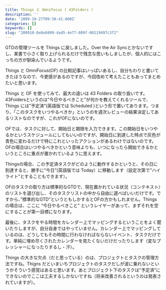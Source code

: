 ```yaml
---
title: Things と OmniFocus ( 43Folders )
description: ''
date: '2009-10-27T09:38:41.000Z'
categories: []
keywords: []
slug: "200910-8e8eb909-4ad5-4e77-809f-00119497c3f2"
---
```

GTDの管理ツールを Things に戻しました。Over the Air Syncとかないですし、某書で小さく取り上げられるだけで残念な思いもしましたが、個人的にはこっちの方が馴染んでいるようです。

Things と OmniFocus(OF) の比較記事はいっぱいあるし、自分もわりと書いてきたほうなので、今更感があるのですが、今回改めて考えたこともあってまとめたいと思います。

Things と OF を使ってみて、最大の違いは 43 Folders の取り扱いです。43Foldersというのは”今日やるべきこと”が何かを教えてくれるツールで、 Things には”予定済”(英語版では Scheduled )という形で置いてあります。つまり、「このタスクをいつやるべきか」というのを週次レビューの結果決定してあるリストなのですが、これがOFにないのです。

OFでは、タスクに対して、開始日と期限を入力できます。この開始日をいつやるかというスケジュールにしてもいいのですが、開始日に到達した時点で灰色が青色に変わるだけで特にこれといったアクションがあるわけではないのです。OFの場合はいつやるべきかという意味よりも、いつになったら開始できるかというところに重点が置かれているように思えます。

Thingsの場合、この予定済タスクがどのように動作するかというと、その日に到達すると、勝手に”今日”(英語版では Today）に移動します（設定次第で”ハイライト”とすることもできます）。

OFのタスクの取り方は標準的なGTDで、現在置かれている状況（コンテキスト）のリストを選び出し、そのタスクリストの中から自由に選べばいいだけです。ですから、”標準的なGTD”というともしかするとOFの方かもしれません。Things の場合は、ここに “今日やるべきこと” というレイヤーがあって、まずそれを空にすることが第一目標になります。

最後に、タスクをやる時間をカレンダー上でマッピングするということをよく聞いたりしますが、自分自身ではやっていません。カレンダー上でマッピングしているのは、どうしてもその時間に行わなければならないイベント、タスクだけです。単純に埋め尽くされたカレンダーを見たくないだけだったりします（変なプレッシャーになったりするし・汗）。

Things の大きな欠点（だと思っている）のは、プロジェクトとタスクの管理方法ですね。Thigns だといまいちプロジェクトのタスクだしが波に乗れないというかそういう感覚はあると思います。あとプロジェクト下のタスクは”予定済”にできないのでここは工夫するしかないですね（将来改善されるというのは発表されていますが）。